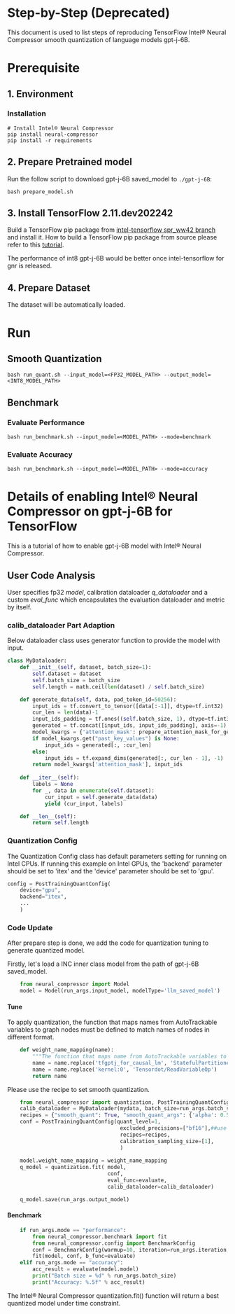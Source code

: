 Step-by-Step (Deprecated)
============

This document is used to list steps of reproducing TensorFlow Intel® Neural Compressor smooth quantization of language models gpt-j-6B.

# Prerequisite

## 1. Environment

### Installation
```shell
# Install Intel® Neural Compressor
pip install neural-compressor
pip install -r requirements
```

## 2. Prepare Pretrained model
Run the follow script to download gpt-j-6B saved_model to ```./gpt-j-6B```: 
 ```
bash prepare_model.sh
 ```

## 3. Install TensorFlow 2.11.dev202242
Build a TensorFlow pip package from [intel-tensorflow spr_ww42 branch](https://github.com/Intel-tensorflow/tensorflow/tree/spr_ww42) and install it. How to build a TensorFlow pip package from source please refer to this [tutorial](https://www.tensorflow.org/install/source).

The performance of int8 gpt-j-6B would be better once intel-tensorflow for gnr is released.

## 4. Prepare Dataset
The dataset will be automatically loaded.

# Run

## Smooth Quantization

```shell
bash run_quant.sh --input_model=<FP32_MODEL_PATH> --output_model=<INT8_MODEL_PATH>
```

## Benchmark

### Evaluate Performance

```shell
bash run_benchmark.sh --input_model=<MODEL_PATH> --mode=benchmark
```

### Evaluate Accuracy

```shell
bash run_benchmark.sh --input_model=<MODEL_PATH> --mode=accuracy
```


Details of enabling Intel® Neural Compressor on gpt-j-6B for TensorFlow
=========================

This is a tutorial of how to enable gpt-j-6B model with Intel® Neural Compressor.
## User Code Analysis

User specifies fp32 *model*, calibration dataloader *q_dataloader* and a custom *eval_func* which encapsulates the evaluation dataloader and metric by itself.

### calib_dataloader Part Adaption
Below dataloader class uses generator function to provide the model with input.

```python
class MyDataloader:
    def __init__(self, dataset, batch_size=1):
        self.dataset = dataset
        self.batch_size = batch_size
        self.length = math.ceil(len(dataset) / self.batch_size)

    def generate_data(self, data, pad_token_id=50256):
        input_ids = tf.convert_to_tensor([data[:-1]], dtype=tf.int32)
        cur_len = len(data)-1
        input_ids_padding = tf.ones((self.batch_size, 1), dtype=tf.int32) * (pad_token_id or 0)
        generated = tf.concat([input_ids, input_ids_padding], axis=-1)
        model_kwargs = {'attention_mask': prepare_attention_mask_for_generation(input_ids)}
        if model_kwargs.get("past_key_values") is None:
            input_ids = generated[:, :cur_len]
        else:
            input_ids = tf.expand_dims(generated[:, cur_len - 1], -1)
        return model_kwargs['attention_mask'], input_ids
    
    def __iter__(self):
        labels = None
        for _, data in enumerate(self.dataset):
            cur_input = self.generate_data(data)
            yield (cur_input, labels)

    def __len__(self):
        return self.length
```

### Quantization Config
The Quantization Config class has default parameters setting for running on Intel CPUs. If running this example on Intel GPUs, the 'backend' parameter should be set to 'itex' and the 'device' parameter should be set to 'gpu'.

```python
config = PostTrainingQuantConfig(
    device="gpu",
    backend="itex",
    ...
    )
```

### Code Update
After prepare step is done, we add the code for quantization tuning to generate quantized model.

Firstly, let's load a INC inner class model from the path of gpt-j-6B saved_model.
```python
    from neural_compressor import Model
    model = Model(run_args.input_model, modelType='llm_saved_model')
```

#### Tune

To apply quantization, the function that maps names from AutoTrackable variables to graph nodes must be defined to match names of nodes in different format.
```python
    def weight_name_mapping(name):
        """The function that maps name from AutoTrackable variables to graph nodes"""
        name = name.replace('tfgptj_for_causal_lm', 'StatefulPartitionedCall')
        name = name.replace('kernel:0', 'Tensordot/ReadVariableOp')
        return name
```

Please use the recipe to set smooth quantization.
```python
    from neural_compressor import quantization, PostTrainingQuantConfig
    calib_dataloader = MyDataloader(mydata, batch_size=run_args.batch_size)  
    recipes = {"smooth_quant": True, "smooth_quant_args": {'alpha': 0.52705}}
    conf = PostTrainingQuantConfig(quant_level=1, 
                                    excluded_precisions=["bf16"],##use basic tuning
                                    recipes=recipes,
                                    calibration_sampling_size=[1],
                                    )
    
    model.weight_name_mapping = weight_name_mapping
    q_model = quantization.fit( model,
                                conf,
                                eval_func=evaluate,
                                calib_dataloader=calib_dataloader)

    q_model.save(run_args.output_model)
```
#### Benchmark
```python
    if run_args.mode == "performance":
        from neural_compressor.benchmark import fit
        from neural_compressor.config import BenchmarkConfig
        conf = BenchmarkConfig(warmup=10, iteration=run_args.iteration, cores_per_instance=4, num_of_instance=1)
        fit(model, conf, b_func=evaluate)
    elif run_args.mode == "accuracy":
        acc_result = evaluate(model.model)
        print("Batch size = %d" % run_args.batch_size)
        print("Accuracy: %.5f" % acc_result)
```

The Intel® Neural Compressor quantization.fit() function will return a best quantized model under time constraint.